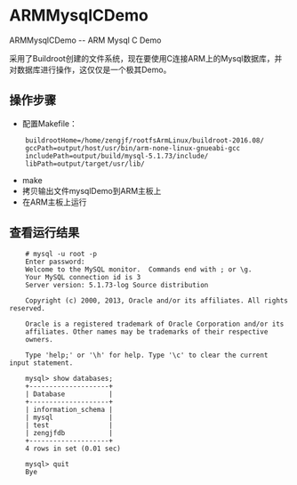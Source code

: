 # ARMMysqlCDemo

ARMMysqlCDemo -- ARM Mysql C Demo

采用了Buildroot创建的文件系统，现在要使用C连接ARM上的Mysql数据库，并对数据库进行操作，这仅仅是一个极其Demo。

## 操作步骤

* 配置Makefile：

```
    buildrootHome=/home/zengjf/rootfsArmLinux/buildroot-2016.08/
    gccPath=output/host/usr/bin/arm-none-linux-gnueabi-gcc
    includePath=output/build/mysql-5.1.73/include/
    libPath=output/target/usr/lib/
```

* make 
* 拷贝输出文件mysqlDemo到ARM主板上
* 在ARM主板上运行

## 查看运行结果

```
    # mysql -u root -p
    Enter password: 
    Welcome to the MySQL monitor.  Commands end with ; or \g.
    Your MySQL connection id is 3
    Server version: 5.1.73-log Source distribution

    Copyright (c) 2000, 2013, Oracle and/or its affiliates. All rights reserved.

    Oracle is a registered trademark of Oracle Corporation and/or its
    affiliates. Other names may be trademarks of their respective
    owners.

    Type 'help;' or '\h' for help. Type '\c' to clear the current input statement.

    mysql> show databases;
    +--------------------+
    | Database           |
    +--------------------+
    | information_schema |
    | mysql              |
    | test               |
    | zengjfdb           |
    +--------------------+
    4 rows in set (0.01 sec)

    mysql> quit
    Bye
```
